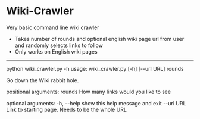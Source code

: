# Wiki-Crawler

Very basic command line wiki crawler
- Takes number of rounds and optional english wiki page url from user and randomly selects links to follow
- Only works on English wiki pages

****
python wiki_crawler.py -h
usage: wiki_crawler.py [-h] [--url URL] rounds

Go down the Wiki rabbit hole.

positional arguments:
  rounds      How many links would you like to see

optional arguments:
  -h, --help  show this help message and exit
  --url URL   Link to starting page. Needs to be the whole URL
